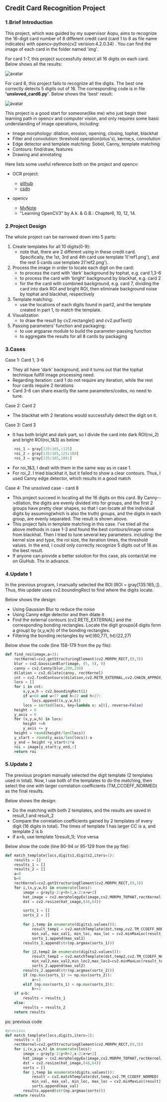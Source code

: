## Credit Card Recognition Project

### 1.Brief Introduction

This project, which was guided by my supervisor Aopu, aims to recognize the 16-digit card number of 8 different credit card (card 1 to 8 as file name indicates) with opencv-python(cv2 verision:4.2.0.34) . You can find the image of each card in the folder named 'img'.

For card 1-7, this project successfully detect all 16 digits on each card. Below shows all the results:

![avatar](https://github.com/Lloyd-S/opencv3/blob/master/Peoject1_Credit_Card_Recogniton/results/Results1to7.png)

For card 8, this project fails to recognize all the digits. The best one correctly detects  5 digits out of 16. The corresponding code is in file **'unsloved_card8.py'**. Below shows the 'best' result:

![avatar](https://github.com/Lloyd-S/opencv3/blob/master/Peoject1_Credit_Card_Recogniton/results/res8.png)

This project is a good start for someone(like me) who just begin their learning path in opencv and computer vision, and only requires some basic understanding of image operations, including:

- Image morphology: dilation, erosion, opening, closing, tophat, blackhat
- Filter and convolution: threshold operation(otus's),  kerme;s, convolution
- Edge detector and template matching: Sobel, Canny, template matching
- Contours: find/draw, features
- Drawing and annotating

Here lists some useful reference both on the project and opencv:

- OCR project:
  - [github](https://github.com/pmathur5k10/Credit-Card-Recognition)
  - [csdn](https://blog.csdn.net/weixin_44678052/article/details/104076451)

- opencv
  - [MyNote](https://github.com/Lloyd-S/opencv3/tree/master/Notes)
  - "Learning OpenCV3" by A.k. & G.B.: Chapter6, 10, 12, 14.

### 2.Project Design

The whole project can be narrowed down into 5 parts:

1. Create templates for all 10 digits(0-9):
   - note that, there are 2 different using in these credit card. Specifically, the 1st, 3rd and 4th card use template 1('ref1.png'), and the rest 5 cards use template 2('ref2.png').
2. Process the image in order to locate each digit on the card: 
   - to process the card with 'dark' background  by tophat, e.g. card 1,3-6
   - to process the card with 'bright' background by blackhat, e.g. card 2
   - for the the card with combined background, e.g. card 7, dividing the card into dark ROI and bright ROI, then eliminate background noise by tophat and blackhat, respectively
3. Template matching:
   - use the locations of each digits found in part2, and  the template created in part 1, to match the template.
4. Visualization
   - to draw the result by cv2.rectangle() and cv2.putText()
5. Passing parameters' function and packaging:
   - to use argparse module to build the parameter-passing function
   - to aggregate the results for all 8 cards by packaging

### 3.Cases

Case 1: Card 1, 3-6

- They all have 'dark' background, and it turns out that the tophat technique fulfill image processing need.
- Regarding iteration: card 1 do not require any iteration, while the rest four cards require 2 iterations 
- Card 3-6 can share exactly the same parameters/codes, no need to tune.

Case 2: Card 2

- The blackhat with 2 iterations would successfully detect the digit on it.

Case 3: Card 3

- It has both bright and dark part, so I divide the card into dark ROI(roi_2) and bright ROI(roi_1&3) as below:

```python
    roi_1 = gray[135:165,:125]
    roi_2 = gray[135:165,125:180]
    roi_3 = gray[135:165,180:]
```

- For roi_1&3, I dealt with them in the same way as in case 1.
- For roi_2. I tried blackhat it, but it failed to show a clear contours. Thus, I used Canny edge detector, which results in a good match

Case 4: The unsolved case - card 8

- This project succeed in locating all the 16 digits on this card. By Canny-->dilation,  the digits are evenly divided into for groups, and the first 2 groups have pretty clear shapes, so that I can locate all the individual digits by assuming(which is also the truth) groups, and the digits in each group, are evenly separated. The result is shown above.
- This project fails in template matching in this case. I've tried all the above methods in case 1-3 and found the best contours/image come from blackhat. Then I tried to tune several key parameters. including: the kernel size and type, the roi size, the iteration times, the threshold values. In the end, I could only correctly recognize 5 digits out of 16 as the best result.
- If anyone can provide a better solution for this case, pls contact/at me on GiuHub. Thx in advance. 

### 4.Update 1

In the previous program, I manually selected the ROI (ROI = gray[135:165,:]). Thus, this update uses cv2.boundingRect to find where the digits locate.

Below shows the design:

- Using Gaussian Blur to reduce the noise
- Using Canny edge detector and then dilate it
- Find the external contours (cv2.RETE_EXTERNAL) and the corresponding bonding rectangles. Locate the digit groups(4 digits form a group) by (x,y,w,h) of the bonding rectangles.
- Filtering the bonding rectangles by  w$\in$(60,77), h$\in$(22,27)

Below show the code (line 158-179 from the py file):

```python
def find_roi(image,a=3):
    rectKernel=cv2.getStructuringElement(cv2.MORPH_RECT,(9,3))
    blur = cv2.GaussianBlur(image, (5, 5), 0)
    canny = cv2.Canny(blur,200,250)
    dilation = cv2.dilate(canny, rectKernel)
    cnt = cv2.findContours(dilation,cv2.RETR_EXTERNAL,cv2.CHAIN_APPROX_NONE)[0]
    locs = []
    for i in cnt:
        x,y,w,h = cv2.boundingRect(i)
        if w>60 and w<77 and h>22 and h<27:
            locs.append((x,y,w,h))
        locs = sorted(locs, key=lambda x: x[0], reverse=False)
    height = 0
    y_axis = 0
    for (x,y,w,h) in locs:
        height +=h
        y_axis += y
    height = round(height/len(locs)) 
    y_start = round(y_axis/len(locs))-a
    y_end = height +y_start+2*a
    roi = image[y_start:y_end,:]
    return roi
```

### 5.Update 2

The previous program manually selected the digit template (2 templates used in total). Now, I use both of the templates to do the matching, then select the one with larger  correlation coefficients (TM_CCOEFF_NORMED) as the final results.

Below shows the design:

- Do the matching with both 2 templates, and the results are saved in result_1 and result_2
- Compare the correlation coefficients gained by 2 templates of every digit (16 digits in total). The times of template 1 has larger CC is a, and template 2 is b
- if a>b, use template 1(result_1); Vice versa

Below show the code (line 60-94 or 95-129 from the py file):

```python
def match_template(locs,digits1,digits2,iters=1):
    results = []
    results_1 = []
    results_2 = []
    a=0
    b=0
    rectKernel=cv2.getStructuringElement(cv2.MORPH_RECT,(9,3))
    for i,(x,y,w,h) in enumerate(locs):
        image = gray[y-2:y+h+2,x-2:x+w+2]
        hat_image = cv2.morphologyEx(image,cv2.MORPH_TOPHAT,rectKernel,iterations=iters)
        dst = cv2.resize(hat_image,(48,64))

        sorts_1 = []
        sorts_2 = []
        
        for j,temp in enumerate(digits1.values()):
            result_temp1 = cv2.matchTemplate(dst,temp,cv2.TM_CCOEFF_NORMED)
            min_val, max_val1, min_loc, max_loc = cv2.minMaxLoc(result_temp1)
            sorts_1.append(max_val1)
        results_1.append(str(np.argmax(sorts_1)))

        for j2,temp2 in enumerate(digits2.values()):
            result_temp2 = cv2.matchTemplate(dst,temp2,cv2.TM_CCOEFF_NORMED)
            min_val2,max_val2,min_loc2,max_loc2=cv2.minMaxLoc(result_temp2)
            sorts_2.append(max_val2)
        results_2.append(str(np.argmax(sorts_2)))
        if (np.max(sorts_1) >= np.max(sorts_2)):
            a+=1
        elif (np.max(sorts_1) < np.max(sorts_2)):
            b+=1
    if a>b:
        results = results_1
    else:
        results = results_2
    return results
```

ps: previous code

```python
#previous
def match_template(locs,digits,iters=1):
    results = []
    rectKernel=cv2.getStructuringElement(cv2.MORPH_RECT,(9,3))
    for i,(x,y,w,h) in enumerate(locs):
        image = gray[y-2:y+h+2,x-2:x+w+2]
        hat_image = cv2.morphologyEx(image,cv2.MORPH_TOPHAT,rectKernel,iterations=iters)
        dst = cv2.resize(hat_image,(48,64))
        sorts = []
        for j,temp in enumerate(digits.values()):
            result = cv2.matchTemplate(dst,temp,cv2.TM_CCOEFF_NORMED)
            min_val, max_val, min_loc, max_loc = cv2.minMaxLoc(result)
            sorts.append(max_val)
        results.append(str(np.argmax(sorts)))
    return results
```

